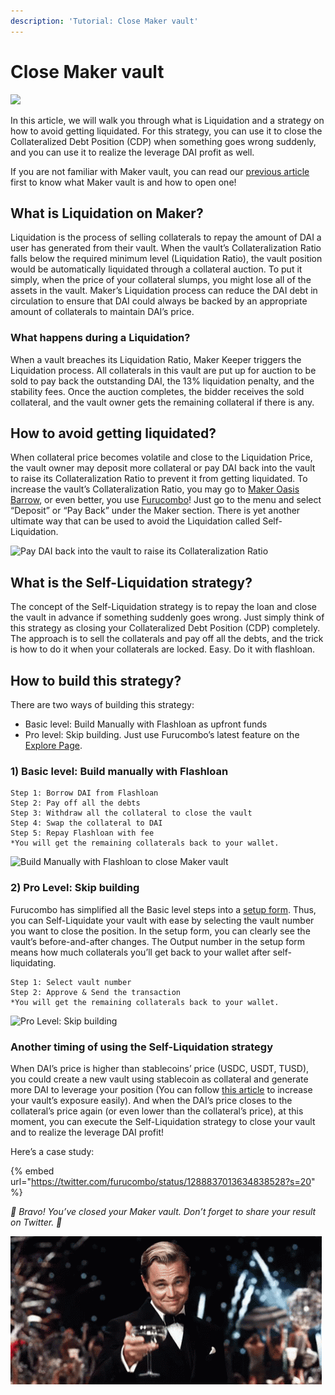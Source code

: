 ```yaml
---
description: 'Tutorial: Close Maker vault'
---
```


# Close Maker vault

![](https://miro.medium.com/max/6400/1*MH_gQLHLVVkm_geXKVldEQ.jpeg)

In this article, we will walk you through what is Liquidation and a strategy on how to avoid getting liquidated. For this strategy, you can use it to close the Collateralized Debt Position \(CDP\) when something goes wrong suddenly, and you can use it to realize the leverage DAI profit as well.

If you are not familiar with Maker vault, you can read our [previous article](https://docs.furucombo.app/tutorials/boost-maker-vault) first to know what Maker vault is and how to open one!

## **What is Liquidation on Maker?** <a id="d9e4"></a>

Liquidation is the process of selling collaterals to repay the amount of DAI a user has generated from their vault. When the vault’s Collateralization Ratio falls below the required minimum level \(Liquidation Ratio\), the vault position would be automatically liquidated through a collateral auction. To put it simply, when the price of your collateral slumps, you might lose all of the assets in the vault. Maker’s Liquidation process can reduce the DAI debt in circulation to ensure that DAI could always be backed by an appropriate amount of collaterals to maintain DAI’s price.

### What happens during a Liquidation? <a id="191d"></a>

When a vault breaches its Liquidation Ratio, Maker Keeper triggers the Liquidation process. All collaterals in this vault are put up for auction to be sold to pay back the outstanding DAI, the 13% liquidation penalty, and the stability fees. Once the auction completes, the bidder receives the sold collateral, and the vault owner gets the remaining collateral if there is any.

## **How to avoid getting liquidated?** <a id="78fe"></a>

When collateral price becomes volatile and close to the Liquidation Price, the vault owner may deposit more collateral or pay DAI back into the vault to raise its Collateralization Ratio to prevent it from getting liquidated. To increase the vault’s Collateralization Ratio, you may go to [Maker Oasis Barrow](https://oasis.app/borrow), or even better, you use [Furucombo](https://furucombo.app/combo)! Just go to the menu and select “Deposit” or “Pay Back” under the Maker section. There is yet another ultimate way that can be used to avoid the Liquidation called Self-Liquidation.

![Pay DAI back into the vault to raise its Collateralization Ratio](https://miro.medium.com/max/5760/1*V7uhiRzS0pZuGo-CjdfSIA.png)

## **What is the Self-Liquidation strategy?** <a id="7099"></a>

The concept of the Self-Liquidation strategy is to repay the loan and close the vault in advance if something suddenly goes wrong. Just simply think of this strategy as closing your Collateralized Debt Position \(CDP\) completely. The approach is to sell the collaterals and pay off all the debts, and the trick is how to do it when your collaterals are locked. Easy. Do it with flashloan.

## **How to build this strategy?** <a id="3497"></a>

There are two ways of building this strategy:

* Basic level: Build Manually with Flashloan as upfront funds
* Pro level: Skip building. Just use Furucombo’s latest feature on the [Explore Page](https://furucombo.app/explore/combo_maker_00001).

### **1\) Basic level: Build manually with Flashloan**

```text
Step 1: Borrow DAI from Flashloan
Step 2: Pay off all the debts
Step 3: Withdraw all the collateral to close the vault
Step 4: Swap the collateral to DAI
Step 5: Repay Flashloan with fee
*You will get the remaining collaterals back to your wallet.
```

![Build Manually with Flashloan to close Maker vault](https://miro.medium.com/max/5760/1*1IuJuix79aybPyzJgXmXEg.png)

### **2\) Pro Level: Skip building**

Furucombo has simplified all the Basic level steps into a [setup form](https://furucombo.app/explore/combo_maker_00001). Thus, you can Self-Liquidate your vault with ease by selecting the vault number you want to close the position. In the setup form, you can clearly see the vault’s before-and-after changes. The Output number in the setup form means how much collaterals you’ll get back to your wallet after self-liquidating.

```text
Step 1: Select vault number
Step 2: Approve & Send the transaction
*You will get the remaining collaterals back to your wallet.
```

![Pro Level: Skip building](https://miro.medium.com/max/5760/1*lUkIDBTvinCsX3kdNydedg.png)

### **Another timing of using the Self-Liquidation strategy**

When DAI’s price is higher than stablecoins’ price \(USDC, USDT, TUSD\), you could create a new vault using stablecoin as collateral and generate more DAI to leverage your position \(You can follow [this article](https://medium.com/furucombo/tutorial-boost-maker-vault-3faf01db2a55) to increase your vault’s exposure easily\). And when the DAI’s price closes to the collateral’s price again \(or even lower than the collateral’s price\), at this moment, you can execute the Self-Liquidation strategy to close your vault and to realize the leverage DAI profit!

Here’s a case study:

{% embed url="https://twitter.com/furucombo/status/1288837013634838528?s=20" %}

_🎉 Bravo! You’ve closed your Maker vault. Don’t forget to share your result on Twitter. 🎉_

![](../../.gitbook/assets/1_rqjs5y9tpgufzxczib5qbg%20%282%29.gif)

